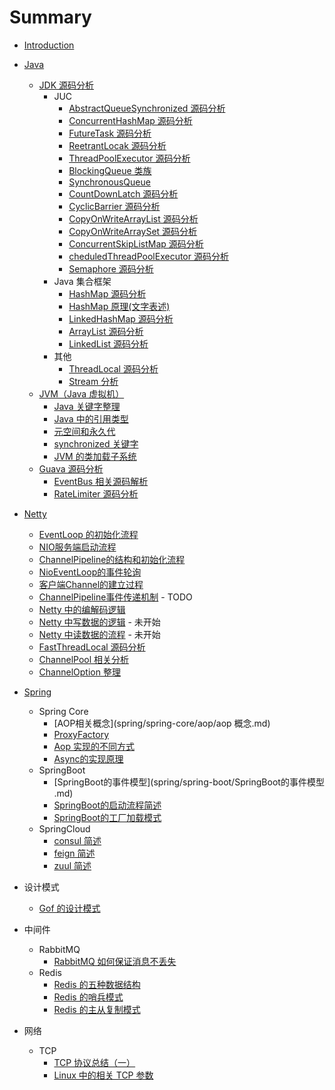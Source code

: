 # Summary

* [Introduction](README.md)
* [Java](./java/README.md)
  * [JDK 源码分析]()
    * JUC
      * [AbstractQueueSynchronized 源码分析](java/jdk/AbstractQueuedSynchronizer.md)
      * [ConcurrentHashMap 源码分析](java/jdk/ConcurrentHashMap.md)
      * [FutureTask 源码分析](java/jdk/FutureTask.md)
      * [ReetrantLocak 源码分析](java/jdk/ReetrantLock.md)
      * [ThreadPoolExecutor 源码分析](java/jdk/ThreadPoolExecutor.md)
      * [BlockingQueue 类族](java/jdk/BlockingQueue.md)
      * [SynchronousQueue](java/jdk/SynchronousQueue.md)
      * [CountDownLatch 源码分析](java/jdk/CountDownLatch.md)
      * [CyclicBarrier 源码分析](java/jdk/CyclicBarrier.md)
      * [CopyOnWriteArrayList 源码分析](java/jdk/CopyOnWriteArrayList.md)
      * [CopyOnWriteArraySet 源码分析](java/jdk/CopyOnWriteArraySet.md)
      * [ConcurrentSkipListMap 源码分析](java/jdk/ConcurrentSkipListMap.md)
      * [cheduledThreadPoolExecutor 源码分析](java/jdk/ScheduledThreadPoolExecutor.md)
      * [Semaphore 源码分析](java/jdk/Semaphore.md)
    * Java 集合框架
      * [HashMap 源码分析](java/jdk/HashMap源码阅读.md)
      * [HashMap 原理(文字表述)](java/jdk/HashMap.md)
      * [LinkedHashMap 源码分析](java/jdk/LinkedHashMap源码阅读.md)
      * [ArrayList 源码分析](java/jdk/ArrayList.md)
      * [LinkedList 源码分析](java/jdk/LinkedList源码阅读.md)
    * 其他
      * [ThreadLocal 源码分析](java/jdk/ThreadLocal.md)
      * [Stream 分析](java/jdk/Stream.md)
  * [JVM（Java 虚拟机）]()
    * [Java 关键字整理](java/jvm/关键字.md)
    * [Java 中的引用类型](java/jvm/引用类型.md)
    * [元空间和永久代](java/jvm/元空间和永久代.md)
    * [synchronized 关键字](java/jvm/synchronized.md)
    * [JVM 的类加载子系统](java/jvm/JVM的类加载子系统.md)
  * [Guava 源码分析]()
    * [EventBus 相关源码解析](java/guava/EventBus.md)
    * [RateLimiter 源码分析](java/guava/RateLimiter.md)
  
* [Netty]()
  * [EventLoop 的初始化流程](netty/netty逻辑流程/EventLoop的初始化.md)
  * [NIO服务端启动流程](netty/netty逻辑流程/NIO服务端启动流程.md)
  * [ChannelPipeline的结构和初始化流程](netty/netty逻辑流程/ChannelPipeline的结构和初始化流程.md)
  * [NioEventLoop的事件轮询](netty/netty逻辑流程/NioEventLoop的事件轮询.md)
  * [客户端Channel的建立过程](netty/netty逻辑流程/客户端Channel的创建流程.md)
  * [ChannelPipeline事件传递机制](netty/netty逻辑流程/ChannelPipeline事件传递机制.md) - TODO
  * [Netty 中的编解码逻辑](netty/netty逻辑流程/Netty中的编解码逻辑.md)
  * [Netty 中写数据的逻辑](netty/netty逻辑流程/Netty中写数据的逻辑.md) - 未开始
  * [Netty 中读数据的流程](netty/netty逻辑流程/Netty中读数据的流程.md) - 未开始
  * [FastThreadLocal 源码分析](netty/util/FastThreadLocal.md)
  * [ChannelPool 相关分析](netty/util/ChannelPool.md)
  * [ChannelOption 整理](netty/ChannelOption整理.md)

* [Spring]()
  * Spring Core
    * [AOP相关概念](spring/spring-core/aop/aop 概念.md)
    * [ProxyFactory](spring/spring-core/aop/ProxyFactory.md)
    * [Aop 实现的不同方式](spring/spring-core/aop/Aop实现的不同方式.md)
    * [Async的实现原理](spring/spring-core/module/async.md)
  * SpringBoot
    - [SpringBoot的事件模型](spring/spring-boot/SpringBoot的事件模型 .md)
    - [SpringBoot的启动流程简述](spring/spring-boot/SpringBoot的启动流程.md)
    - [SpringBoot的工厂加载模式](spring/spring-boot/SpringBoot的工厂加载模式.md)
  * SpringCloud
    * [consul 简述](spring/spring-cloud/consul.md) 
    * [feign 简述](spring/spring-cloud/feign.md)
    * [zuul 简述](spring/spring-cloud/zuul.md)
  
* 设计模式
  * [Gof 的设计模式](系统设计/Gof设计模式.md)
* 中间件
  * RabbitMQ
    * [RabbitMQ 如何保证消息不丢失](消息队列/RabbitMQ如何保证消息不丢失.md)
  * Redis
    * [Redis 的五种数据结构](redis/Redis的五种数据结构.md)
    * [Redis 的哨兵模式](redis/Redis的Sentinel模式.md)
    * [Redis 的主从复制模式](redis/Redis的主从复制模式.md)
* 网络
  * TCP
    * [TCP 协议总结（一）](网络/tcp协议整理1.md)
    * [Linux 中的相关 TCP 参数](网络/tcp内核参数整理.md)